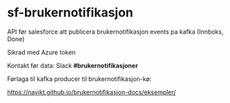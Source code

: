 # sf-brukernotifikasjon
API før salesforce att publicera brukernotifikasjon events pa kafka (Innboks, Done)

Sikrad med Azure token

Kontakt før data: Slack **#brukernotifikasjoner**

Førlaga til kafka producer til brukernotifikasjon-kø: 

https://navikt.github.io/brukernotifikasjon-docs/eksempler/